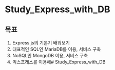 # Study_Express_with_DB

## 목표
1. Express.js의 기본기 배워보기
2. 대표적인 SQL인 MariaDB를 이용, 서비스 구축
3. NoSQL인 MongoDB 이용, 서비스 구축
4. 익스프레스를 이용해# Study_Express_with_DB
